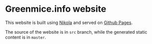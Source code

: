 # Greenmice.info website

This website is built using [Nikola](https://www.getnikola.com/) and served on [Github Pages](https://pages.github.com/).

The source of the website is in `src` branch, while the generated static content is in `master`.
